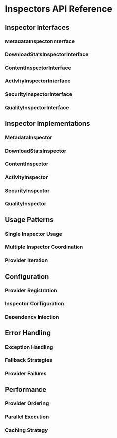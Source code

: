 # Inspectors API Reference

## Inspector Interfaces

### MetadataInspectorInterface
### DownloadStatsInspectorInterface
### ContentInspectorInterface
### ActivityInspectorInterface
### SecurityInspectorInterface
### QualityInspectorInterface

## Inspector Implementations

### MetadataInspector
### DownloadStatsInspector
### ContentInspector
### ActivityInspector
### SecurityInspector
### QualityInspector

## Usage Patterns

### Single Inspector Usage
### Multiple Inspector Coordination
### Provider Iteration

## Configuration

### Provider Registration
### Inspector Configuration
### Dependency Injection

## Error Handling

### Exception Handling
### Fallback Strategies
### Provider Failures

## Performance

### Provider Ordering
### Parallel Execution
### Caching Strategy